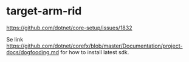 # target-arm-rid

https://github.com/dotnet/core-setup/issues/1832

Se link https://github.com/dotnet/corefx/blob/master/Documentation/project-docs/dogfooding.md for how to install latest sdk. 
